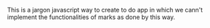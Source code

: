 This is a jargon javascript way to create to do app in which we cann't implement the functionalities of marks as done by this way.